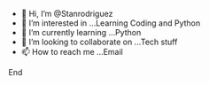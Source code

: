 - 👋 Hi, I’m @Stanrodriguez
- 👀 I’m interested in ...Learning Coding and Python
- 🌱 I’m currently learning ...Python
- 💞️ I’m looking to collaborate on ...Tech stuff
- 📫 How to reach me ...Email

<!---
Stanrodriguezindia/Stanrodriguezindia is a ✨ special ✨ repository because its `README.md` (this file) appears on your GitHub profile.
You can click the Preview link to take a look at your changes.
--->
End

